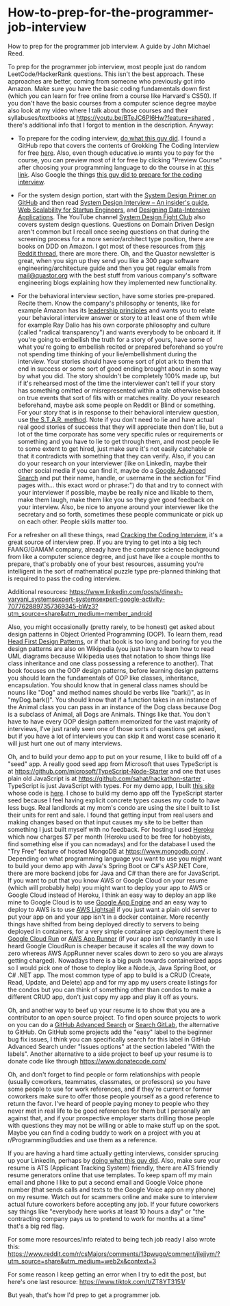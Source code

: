 # How-to-prep-for-the-programmer-job-interview
How to prep for the programmer job interview. A guide by John Michael Reed.

To prep for the programmer job interview, most people just do random LeetCode/HackerRank questions. This isn't the best approach. These approaches are better, coming from someone who previously got into Amazon. Make sure you have the basic coding fundamentals down first (which you can learn for free online from a course like Harvard's CS50). If you don't have the basic courses from a computer science degree maybe also look at my video where I talk about those courses and their syllabuses/textbooks at https://youtu.be/BTeJC6PI6Hw?feature=shared , there's additional info that I forgot to mention in the description. Anyway: 

- To prepare for the coding interview, [do what this guy did](https://www.reddit.com/r/cscareerquestions/comments/sgktuv/the_definitive_way_on_how_to_leetcode_properly/). I found a GitHub repo that covers the contents of Grokking The Coding Interview for free [here](https://github.com/dipjul/Grokking-the-Coding-Interview-Patterns-for-Coding-Questions). Also, even though educative.io wants you to pay for the course, you can preview most of it for free by clicking "Preview Course" after choosing your programming language to do the course in at [this link](https://www.educative.io/courses/grokking-the-coding-interview). Also Google the things [this guy did to prepare for the coding interview](https://www.reddit.com/r/csMajors/comments/1564sfs/did_my_google_interview_today/?utm_source=share&utm_medium=android_app&utm_name=androidcss&utm_term=1&utm_content=2).

- For the system design portion, start with the [System Design Primer on GitHub](https://github.com/donnemartin/system-design-primer) and then read [System Design Interview – An insider's guide](https://a.co/d/d4Kz0PW), [Web Scalability for Startup Engineers](https://a.co/d/1Rr0zEo), and [Designing Data-Intensive Applications](https://a.co/d/3QrcEGO). The YouTube channel [System Design Fight Club](https://www.youtube.com/@SDFC/about) also covers system design questions. Questions on Domain Driven Design aren't common but I recall once seeing questions on that during the screening process for a more senior/architect type position, there are books on DDD on Amazon. I got most of these resources from [this Reddit thread](https://www.reddit.com/r/ExperiencedDevs/comments/13viodz/what_are_some_senior_level_learning_resources_you/), there are more there. Oh, and the Quastor newsletter is great, when you sign up they send you like a 300 page software engineering/architecture guide and then you get regular emails from mail@quastor.org with the best stuff from various company's software engineering blogs explaining how they implemented new functionality.

- For the behavioral interview section, have some stories pre-prepared. Recite them. Know the company's philosophy or tenents, like for example Amazon has its [leadership principles](https://www.aboutamazon.com/about-us/leadership-principles) and wants you to relate your behavioral interview answer or story to at least one of them while for example Ray Dalio has his own corporate philosophy and culture (called "radical transparency") and wants everybody to be onboard it. If you're going to embellish the truth for a story of yours, have some of what you're going to embellish recited or prepared beforehand so you're not spending time thinking of your lie/embellishment during the interview. Your stories should have some sort of plot ark to them that end in success or some sort of good ending brought about in some way by what you did. The story shouldn't be completely 100% made up, but if it's rehearsed most of the time the interviewer can't tell if your story has something omitted or misrepresented within a tale otherwise based on true events that sort of fits with or matches reality. Do your research beforehand, maybe ask some people on Reddit or Blind or something. For your story that is in response to their behavioral interview question, use [the S.T.A.R. method](https://capd.mit.edu/resources/the-star-method-for-behavioral-interviews/). Note if you don't need to lie and have actual real good stories of success that they will appreciate then don't lie, but a lot of the time corporate has some very specific rules or requirements or something and you have to lie to get through them, and most people lie to some extent to get hired, just make sure it's not easily catchable or that it contradicts with something that they can verify. Also, if you can do your research on your interviewer (like on LinkedIn, maybe their other social media if you can find it, maybe do a [Google Advanced Search](https://www.google.com/advanced_search) and put their name, handle, or username in the section for "Find pages with... this exact word or phrase:") do that and try to connect with your interviewer if possible, maybe be really nice and likable to them, make them laugh, make them like you so they give good feedback on your interview. Also, be nice to anyone around your interviewer like the secretary and so forth, sometimes these people communicate or pick up on each other. People skills matter too.

For a refresher on all these things, read [Cracking the Coding Interview](https://a.co/d/hC1HKiy), it's a great source of interview prep. If you are trying to get into a big tech FAANG/GAMAM company, already have the computer science background from like a computer science degree, and just have like a couple months to prepare, that's probably one of your best resources, assuming you're intelligent in the sort of mathematical puzzle type pre-planned thinking that is required to pass the coding interview.

Additional resources: https://www.linkedin.com/posts/dinesh-varyani_systemsexpert-systemsexpert-google-activity-7077628897357369345-bWz3?utm_source=share&utm_medium=member_android 

Also, you might occasionally (pretty rarely, to be honest) get asked about design patterns in Object Oriented Programming (OOP). To learn them, read [Head First Design Patterns](https://a.co/d/dGjA1xe), or if that book is too long and boring for you the design patterns are also on Wikipedia (you just have to learn how to read UML diagrams because Wikipedia uses that notation to show things like class inheritance and one class possessing a reference to another). That book focuses on the  OOP design patterns, before learning design patterns you should learn the fundamentals of OOP like classes, inheritance, encapsulation. You should know that in general class names should be nouns like "Dog" and method names should be verbs like "bark()", as in "myDog.bark()". You should know that if a function takes in an instance of the Animal class you can pass in an instance of the Dog class because Dog is a subclass of Animal, all Dogs are Animals. Things like that. You don't have to have every OOP design pattern memorized for the vast majority of interviews, I've just rarely seen one of those sorts of questions get asked, but if you have a lot of interviews you can skip it and worst case scenario it will just hurt one out of many interviews.

Oh, and to build your demo app to put on your resume, I like to build off of a "seed" app. A really good seed app from Microsoft that uses TypeScript is at https://github.com/microsoft/TypeScript-Node-Starter and one that uses plain old JavaScript is at https://github.com/sahat/hackathon-starter . TypeScript is just JavaScript with types. For my demo app, I built [this site](https://sea-air-towers.herokuapp.com/) whose code is [here](https://github.com/JohnReedLOL/TypeScript-Node-Starter). I chose to build my demo app off the TypeScript starter seed because I feel having explicit concrete types causes my code to have less bugs. Real landlords at my mom's condo are using the site I built to list their units for rent and sale. I found that getting input from real users and making changes based on that input causes my site to be better than something I just built myself with no feedback. For hosting I used [Heroku](https://dashboard.heroku.com/) which now charges $7 per month (Heroku used to be free for hobbyists, find something else if you can nowadays) and for the database I used the "Try Free" feature of hosted MongoDB at https://www.mongodb.com/ . Depending on what programming language you want to use you might want to build your demo app with Java's Spring Boot or C#'s ASP.NET Core, there are more backend jobs for Java and C# than there are for JavaScript. If you want to put that you know AWS or Google Cloud on your resume (which will probably help) you might want to deploy your app to AWS or Google Cloud instead of Heroku, I think an easy way to deploy an app like mine to Google Cloud is to use [Google App Engine](https://cloud.google.com/appengine) and an easy way to deploy to AWS is to use [AWS Lightsail](https://aws.amazon.com/free/compute/lightsail/) if you just want a plain old server to put your app on and your app isn't in a docker container. More recently things have shifted from being deployed directly to servers to being deployed in containers, for a very simple container app deployment there is [Google Cloud Run](https://cloud.google.com/run/) or [AWS App Runner](https://aws.amazon.com/apprunner/) (if your app isn't constantly in use I heard Google CloudRun is cheaper because it scales all the way down to zero whereas AWS AppRunner never scales down to zero so you are always getting charged). Nowadays there is a big push towards containerized apps so I would pick one of those to deploy like a Node.js, Java Spring Boot, or C# .NET app. The most common type of app to build is a CRUD (Create, Read, Update, and Delete) app and for my app my users create listings for the condos but you can think of something other than condos to make a different CRUD app, don't just copy my app and play it off as yours.

Oh, and another way to beef up your resume is to show that you are a contributor to an open source project. To find open source projects to work on you can do a [GitHub Advanced Search](https://github.com/search/advanced) or [Search GitLab](https://gitlab.com/explore/projects/starred), the alternative to GitHub. On GitHub some projects add the "easy" label to the beginner bug fix issues, I think you can specifically search for this label in GitHub Advanced Search under "Issues options" at the section labeled "With the labels". Another alternative to a side project to beef up your resume is to donate code like through https://www.donatecode.com/ 

Oh, and don't forget to find people or form relationships with people (usually coworkers, teammates, classmates, or professors) so you have some people to use for work references, and if they're current or former coworkers make sure to offer those people yourself as a good reference to return the favor. I've heard of people paying money to people who they never met in real life to be good references for them but I personally am against that, and if your prospective employer starts drilling those people with questions they may not be willing or able to make stuff up on the spot. Maybe you can find a coding buddy to work on a project with you at r/ProgrammingBuddies and use them as a reference.

If you are having a hard time actually getting interviews, consider sprucing up your LinkedIn, perhaps by [doing what this guy did](https://www.reddit.com/r/csMajors/comments/1564sfs/did_my_google_interview_today/jsyaatr?utm_source=share&utm_medium=android_app&utm_name=androidcss&utm_term=1&utm_content=2). Also, make sure your resume is ATS (Applicant Tracking System) friendly, there are ATS friendly resume generators online that use templates. To keep spam off my main email and phone I like to put a second email and Google Voice phone number (that sends calls and texts to the Google Voice app on my phone) on my resume. Watch out for scammers online and make sure to interview actual future coworkers before accepting any job. If your future coworkers say things like "everybody here works at least 10 hours a day" or "the contracting company pays us to pretend to work for months at a time" that's a big red flag.

For some more resources/info related to being tech job ready I also wrote this: https://www.reddit.com/r/csMajors/comments/13pwugo/comment/jlejjym/?utm_source=share&utm_medium=web2x&context=3 

For some reason I keep getting an error when I try to edit the post, but here's one last resource: https://www.tiktok.com/t/ZT8YT3151/

But yeah, that's how I'd prep to get a programmer job.
